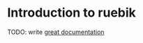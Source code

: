 # Introduction to ruebik

TODO: write [great documentation](http://jacobian.org/writing/what-to-write/)
